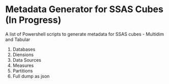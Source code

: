 # Metadata Generator for SSAS Cubes (In Progress)

A list of Powershell scripts to generate metadata for SSAS cubes - Multidim and Tabular

1. Databases
2. Diensions
3. Data Sources
4. Measures
5. Partitions
6. Full dump as json
